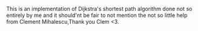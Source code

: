 This is an implementation of Dijkstra's shortest path algorithm done not so entirely by me and it should'nt be fair to not mention the not so little help from Clement Mihalescu,Thank you Clem <3.
